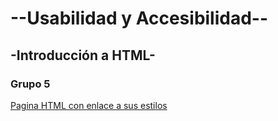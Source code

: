 #			--Usabilidad y Accesibilidad--

##			-Introducción a HTML-

### Grupo 5

[Pagina HTML con enlace a sus estilos](./index.html)
      
